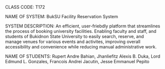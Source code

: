 CLASS CODE: T172

NAME OF SYSTEM: BukSU Facility Reservation System

SYSTEM DESCRIPTION: An efficient, user-friebdly platform that streamlines the process of booking university facilities. Enabling faculty and staff, and students of Bukidnon State University to easily search, reserve, and manage venues for various events and activites, improving overall accessibility and convenience while reducing manual administrative work.

NAME OF STUDENTS: Rupert Andre Bahian, Jhanliefitz Alexis B. Duka, Lord Edmund L. Gonzales, Francois Andrei Jacutin, Jesse Emmanuel Pepito
